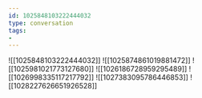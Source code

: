 ```yaml
---
id: 1025848103222444032
type: conversation
tags:
- 
---
```

![[1025848103222444032]]
![[1025874861019881472]]
![[1025981021773127680]]
![[1026186728959295489]]
![[1026998335117217792]]
![[1027383095786446853]]
![[1028227626651926528]]

